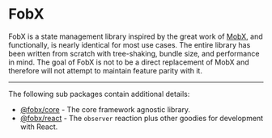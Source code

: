 # FobX

FobX is a state management library inspired by the great work of [MobX](https://github.com/mobxjs/mobx), and
functionally, is nearly identical for most use cases. The entire library has been written from scratch with
tree-shaking, bundle size, and performance in mind. The goal of FobX is not to be a direct replacement of MobX and
therefore will not attempt to maintain feature parity with it.

---

The following sub packages contain additional details:

- [@fobx/core](./packages/core/README.md) - The core framework agnostic library.
- [@fobx/react](./packages/react/README.md) - The `observer` reaction plus other goodies for development with React.
